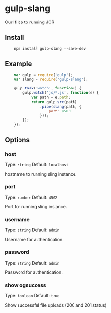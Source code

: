 gulp-slang
==============

Curl files to running JCR

## Install

```shell
    npm install gulp-slang --save-dev
```

## Example
```js
    var gulp = require('gulp');
    var slang = require('gulp-slang');

    gulp.task('watch', function() {
        gulp.watch('js/*.js', function(e) {
            var path = e.path;
            return gulp.src(path)
                .pipe(slang(path, {
                    port: 4503
                }));
        });
    });
```

## Options
### host
Type: `string`
Default: `localhost`

hostname to running sling instance.
### port
Type: `number`
Default: `4502`

Port for running sling instance.
### username
Type: `string`
Default: `admin`

Username for authentication.
### password
Type: `string`
Default: `admin`

Password for authentication.
### showlogsuccess
Type: `boolean`
Default: `true`

Show successful file uploads (200 and 201 status) 